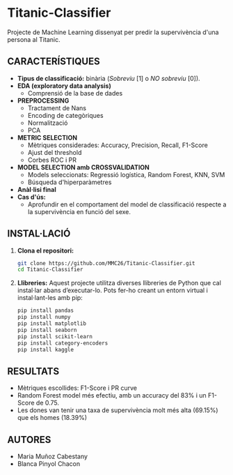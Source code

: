 # Titanic-Classifier
Projecte de Machine Learning dissenyat per predir la supervivència d'una persona al Titanic.

## CARACTERÍSTIQUES
- **Tipus de classificació:** binària (*Sobreviu* [1] o *NO sobreviu* [0]).
- **EDA (exploratory data analysis)**
  - Comprensió de la base de dades
- **PREPROCESSING**
  - Tractament de Nans
  - Encoding de categòriques
  - Normalització
  - PCA
- **METRIC SELECTION**
  - Mètriques considerades: Accuracy, Precision, Recall, F1-Score
  - Ajust del threshold
  - Corbes ROC i PR
- **MODEL SELECTION amb CROSSVALIDATION**
  - Models seleccionats: Regressió logística, Random Forest, KNN, SVM
  - Búsqueda d'hiperparàmetres
- **Anàl·lisi final**
- **Cas d'ús:**
  - Aprofundir en el comportament del model de classificació respecte a la supervivència en funció del sexe.

## INSTAL·LACIÓ 

1. **Clona el repositori:**
   ```bash
   git clone https://github.com/MMC26/Titanic-Classifier.git
   cd Titanic-Classifier

2. **Llibreries:**
    Aquest projecte utilitza diverses llibreries de Python que cal instal·lar abans d’executar-lo. Pots fer-ho creant un entorn virtual i instal·lant-les amb pip:

    ```bash
    pip install pandas
    pip install numpy
    pip install matplotlib
    pip install seaborn
    pip install scikit-learn
    pip install category-encoders
    pip install kaggle

    ```

## RESULTATS
- Mètriques escollides: F1-Score i PR curve
- Random Forest model més efectiu, amb un accuracy del 83% i un F1-Score de 0.75.
- Les dones van tenir una taxa de supervivència molt més alta (69.15%) que els homes (18.39%)

## AUTORES
- Maria Muñoz Cabestany 
- Blanca Pinyol Chacon 

